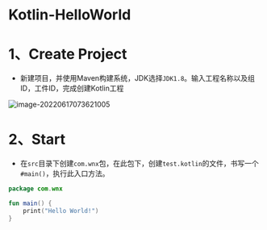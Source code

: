 # Kotlin-HelloWorld

# 1、Create Project

- 新建项目，并使用Maven构建系统，JDK选择`JDK1.8`。输入工程名称以及组ID，工件ID，完成创建Kotlin工程

![image-20220617073621005](C:/Users/Administrator.DESKTOP-E0KTJ20/AppData/Roaming/Typora/typora-user-images/image-20220617073621005.png)

# 2、Start

- 在`src`目录下创建`com.wnx`包，在此包下，创建`test.kotlin`的文件，书写一个`#main()`，执行此入口方法。

```kotlin
package com.wnx

fun main() {
    print("Hello World!")
}
```

